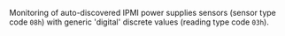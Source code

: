 Monitoring of auto-discovered IPMI power supplies sensors (sensor type code
`08h`) with generic 'digital' discrete values (reading type code `03h`).
